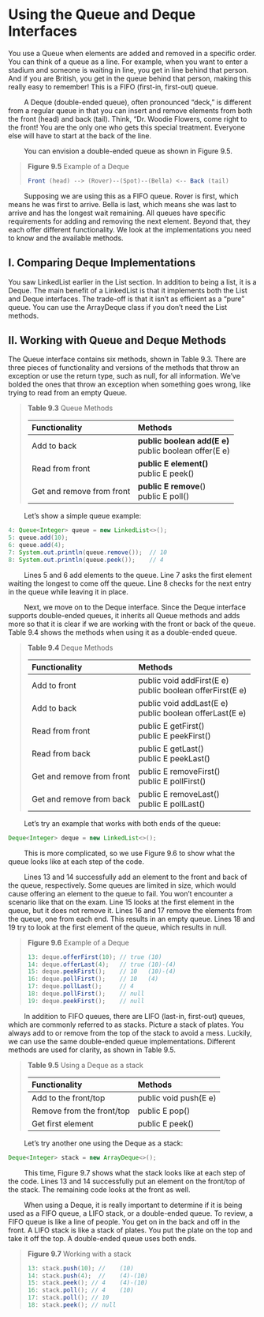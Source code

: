 # Using the Queue and Deque Interfaces

You use a Queue when elements are added and removed in a specific order. You can think of
a queue as a line. For example, when you want to enter a stadium and someone is waiting in
line, you get in line behind that person. And if you are British, you get in the queue behind
that person, making this really easy to remember! This is a FIFO (first-in, first-out) queue. <br />

&emsp;&emsp;
A Deque (double-ended queue), often pronounced “deck,” is different from a regular
queue in that you can insert and remove elements from both the front (head) and back (tail).
Think, “Dr. Woodie Flowers, come right to the front! You are the only one who gets this 
special treatment. Everyone else will have to start at the back of the line.

&emsp;&emsp;
You can envision a double-ended queue as shown in Figure 9.5.

> **Figure 9.5** Example of a Deque
> ```java
> Front (head) --> (Rover)--(Spot)--(Bella) <-- Back (tail)
> ```

&emsp;&emsp;
Supposing we are using this as a FIFO queue. Rover is first, which means he was first to
arrive. Bella is last, which means she was last to arrive and has the longest wait remaining.
All queues have specific requirements for adding and removing the next element. Beyond
that, they each offer different functionality. We look at the implementations you need to
know and the available methods.

## I. Comparing Deque Implementations
You saw LinkedList earlier in the List section. In addition to being a list, it is a Deque.
The main benefit of a LinkedList is that it implements both the List and Deque
interfaces. The trade-off is that it isn’t as efficient as a “pure” queue. You can use the
ArrayDeque class if you don’t need the List methods.

## II. Working with Queue and Deque Methods

The Queue interface contains six methods, shown in Table 9.3. There are three pieces of
functionality and versions of the methods that throw an exception or use the return type,
such as null, for all information. We’ve bolded the ones that throw an exception when
something goes wrong, like trying to read from an empty Queue.

> **Table 9.3** Queue Methods
> 
> | Functionality   | Methods                                                  |
> |:----------------|:---------------------------------------------------------|
> | Add to back     | **public boolean add(E e)**<br />public boolean offer(E e) |
> | Read from front | **public E element()**<br />public E peek()                  |
> |Get and remove from front| **public E remove**()<br />public E poll()                   |

&emsp;&emsp;
Let’s show a simple queue example:

```java
4: Queue<Integer> queue = new LinkedList<>();
5: queue.add(10);
6: queue.add(4);
7: System.out.println(queue.remove());  // 10
8: System.out.println(queue.peek());    // 4
```

&emsp;&emsp;
Lines 5 and 6 add elements to the queue. Line 7 asks the first element waiting the longest
to come off the queue. Line 8 checks for the next entry in the queue while leaving it in place. <br />

&emsp;&emsp;
Next, we move on to the Deque interface. Since the Deque interface supports double-ended 
queues, it inherits all Queue methods and adds more so that it is clear if we are
working with the front or back of the queue. Table 9.4 shows the methods when using it as a
double-ended queue.

> **Table 9.4** Deque Methods
> 
> | Functionality   | Methods |
> |:----------------|:--------|
> |Add to front| public void addFirst(E e)<br />public boolean offerFirst(E e)|
> |Add to back| public void addLast(E e)<br />public boolean offerLast(E e)|
> |Read from front| public E getFirst()<br />public E peekFirst()|
> |Read from back| public E getLast()<br />public E peekLast()|
> |Get and remove from front| public E removeFirst()<br />public E pollFirst()|
> |Get and remove from back| public E removeLast()<br />public E pollLast()|

&emsp;&emsp;
Let’s try an example that works with both ends of the queue:

```java
Deque<Integer> deque = new LinkedList<>();
```

&emsp;&emsp;
This is more complicated, so we use Figure 9.6 to show what the queue looks like at each
step of the code. <br />

&emsp;&emsp;
Lines 13 and 14 successfully add an element to the front and back of the queue, 
respectively. Some queues are limited in size, which would cause offering an element to the queue
to fail. You won’t encounter a scenario like that on the exam. Line 15 looks at the first
element in the queue, but it does not remove it. Lines 16 and 17 remove the elements from
the queue, one from each end. This results in an empty queue. Lines 18 and 19 try to look at
the first element of the queue, which results in null.

> **Figure 9.6** Example of a Deque
> ```java
> 13: deque.offerFirst(10); // true (10)
> 14: deque.offerLast(4);   // true (10)-(4)
> 15: deque.peekFirst();    // 10   (10)-(4)
> 16: deque.pollFirst();    // 10   (4)
> 17: deque.pollLast();     // 4
> 18: deque.pollFirst();    // null
> 19: deque.peekFirst();    // null
> ```

&emsp;&emsp;
In addition to FIFO queues, there are LIFO (last-in, first-out) queues, which are 
commonly referred to as stacks. Picture a stack of plates. You always add to or remove from the
top of the stack to avoid a mess. Luckily, we can use the same double-ended queue 
implementations. Different methods are used for clarity, as shown in Table 9.5.

> **Table 9.5** Using a Deque as a stack
> 
> | Functionality   | Methods |
> |:----------------|:--------|
> |Add to the front/top|public void push(E e)|
> |Remove from the front/top|public E pop()|
> |Get first element|public E peek()|

&emsp;&emsp;
Let’s try another one using the Deque as a stack:

```java
Deque<Integer> stack = new ArrayDeque<>();
```

&emsp;&emsp;
This time, Figure 9.7 shows what the stack looks like at each step of the code. Lines 13
and 14 successfully put an element on the front/top of the stack. The remaining code looks
at the front as well. <br />

&emsp;&emsp;
When using a Deque, it is really important to determine if it is being used as a FIFO
queue, a LIFO stack, or a double-ended queue. To review, a FIFO queue is like a line of 
people. You get on in the back and off in the front. A LIFO stack is like a stack of plates. You
put the plate on the top and take it off the top. A double-ended queue uses both ends.

> **Figure 9.7** Working with a stack
> ```java
> 13: stack.push(10); //    (10)
> 14: stack.push(4);  //    (4)-(10)
> 15: stack.peek(); // 4    (4)-(10)
> 16: stack.poll(); // 4    (10)
> 17: stack.poll(); // 10
> 18: stack.peek(); // null
> ```
